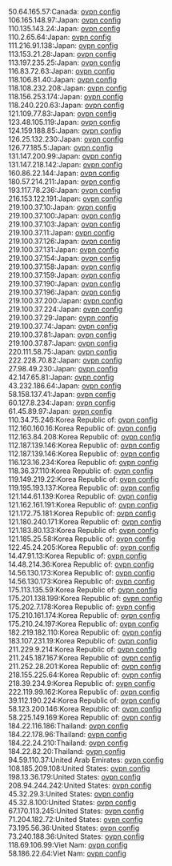 50.64.165.57:Canada: [ovpn config](vpn/50_64_165_57.ovpn)  
106.165.148.97:Japan: [ovpn config](vpn/106_165_148_97.ovpn)  
110.135.143.24:Japan: [ovpn config](vpn/110_135_143_24.ovpn)  
110.2.65.64:Japan: [ovpn config](vpn/110_2_65_64.ovpn)  
111.216.91.138:Japan: [ovpn config](vpn/111_216_91_138.ovpn)  
113.153.21.28:Japan: [ovpn config](vpn/113_153_21_28.ovpn)  
113.197.235.25:Japan: [ovpn config](vpn/113_197_235_25.ovpn)  
116.83.72.63:Japan: [ovpn config](vpn/116_83_72_63.ovpn)  
118.106.81.40:Japan: [ovpn config](vpn/118_106_81_40.ovpn)  
118.108.232.208:Japan: [ovpn config](vpn/118_108_232_208.ovpn)  
118.156.253.174:Japan: [ovpn config](vpn/118_156_253_174.ovpn)  
118.240.220.63:Japan: [ovpn config](vpn/118_240_220_63.ovpn)  
121.109.77.83:Japan: [ovpn config](vpn/121_109_77_83.ovpn)  
123.48.105.119:Japan: [ovpn config](vpn/123_48_105_119.ovpn)  
124.159.188.85:Japan: [ovpn config](vpn/124_159_188_85.ovpn)  
126.25.132.230:Japan: [ovpn config](vpn/126_25_132_230.ovpn)  
126.77.185.5:Japan: [ovpn config](vpn/126_77_185_5.ovpn)  
131.147.200.99:Japan: [ovpn config](vpn/131_147_200_99.ovpn)  
131.147.218.142:Japan: [ovpn config](vpn/131_147_218_142.ovpn)  
160.86.22.144:Japan: [ovpn config](vpn/160_86_22_144.ovpn)  
180.57.214.211:Japan: [ovpn config](vpn/180_57_214_211.ovpn)  
193.117.78.236:Japan: [ovpn config](vpn/193_117_78_236.ovpn)  
216.153.122.191:Japan: [ovpn config](vpn/216_153_122_191.ovpn)  
219.100.37.10:Japan: [ovpn config](vpn/219_100_37_10.ovpn)  
219.100.37.100:Japan: [ovpn config](vpn/219_100_37_100.ovpn)  
219.100.37.103:Japan: [ovpn config](vpn/219_100_37_103.ovpn)  
219.100.37.11:Japan: [ovpn config](vpn/219_100_37_11.ovpn)  
219.100.37.126:Japan: [ovpn config](vpn/219_100_37_126.ovpn)  
219.100.37.131:Japan: [ovpn config](vpn/219_100_37_131.ovpn)  
219.100.37.154:Japan: [ovpn config](vpn/219_100_37_154.ovpn)  
219.100.37.158:Japan: [ovpn config](vpn/219_100_37_158.ovpn)  
219.100.37.159:Japan: [ovpn config](vpn/219_100_37_159.ovpn)  
219.100.37.190:Japan: [ovpn config](vpn/219_100_37_190.ovpn)  
219.100.37.196:Japan: [ovpn config](vpn/219_100_37_196.ovpn)  
219.100.37.200:Japan: [ovpn config](vpn/219_100_37_200.ovpn)  
219.100.37.224:Japan: [ovpn config](vpn/219_100_37_224.ovpn)  
219.100.37.29:Japan: [ovpn config](vpn/219_100_37_29.ovpn)  
219.100.37.74:Japan: [ovpn config](vpn/219_100_37_74.ovpn)  
219.100.37.81:Japan: [ovpn config](vpn/219_100_37_81.ovpn)  
219.100.37.87:Japan: [ovpn config](vpn/219_100_37_87.ovpn)  
220.111.58.75:Japan: [ovpn config](vpn/220_111_58_75.ovpn)  
222.228.70.82:Japan: [ovpn config](vpn/222_228_70_82.ovpn)  
27.98.49.230:Japan: [ovpn config](vpn/27_98_49_230.ovpn)  
42.147.65.81:Japan: [ovpn config](vpn/42_147_65_81.ovpn)  
43.232.186.64:Japan: [ovpn config](vpn/43_232_186_64.ovpn)  
58.158.137.41:Japan: [ovpn config](vpn/58_158_137_41.ovpn)  
60.127.8.234:Japan: [ovpn config](vpn/60_127_8_234.ovpn)  
61.45.89.97:Japan: [ovpn config](vpn/61_45_89_97.ovpn)  
110.34.75.246:Korea Republic of: [ovpn config](vpn/110_34_75_246.ovpn)  
112.160.160.16:Korea Republic of: [ovpn config](vpn/112_160_160_16.ovpn)  
112.163.84.208:Korea Republic of: [ovpn config](vpn/112_163_84_208.ovpn)  
112.187.139.146:Korea Republic of: [ovpn config](vpn/112_187_139_146.ovpn)  
112.187.139.146:Korea Republic of: [ovpn config](vpn/112_187_139_146.ovpn)  
116.123.16.234:Korea Republic of: [ovpn config](vpn/116_123_16_234.ovpn)  
118.36.37.110:Korea Republic of: [ovpn config](vpn/118_36_37_110.ovpn)  
119.149.219.22:Korea Republic of: [ovpn config](vpn/119_149_219_22.ovpn)  
119.195.193.137:Korea Republic of: [ovpn config](vpn/119_195_193_137.ovpn)  
121.144.61.139:Korea Republic of: [ovpn config](vpn/121_144_61_139.ovpn)  
121.162.161.191:Korea Republic of: [ovpn config](vpn/121_162_161_191.ovpn)  
121.172.75.181:Korea Republic of: [ovpn config](vpn/121_172_75_181.ovpn)  
121.180.240.171:Korea Republic of: [ovpn config](vpn/121_180_240_171.ovpn)  
121.183.80.133:Korea Republic of: [ovpn config](vpn/121_183_80_133.ovpn)  
121.185.25.58:Korea Republic of: [ovpn config](vpn/121_185_25_58.ovpn)  
122.45.24.205:Korea Republic of: [ovpn config](vpn/122_45_24_205.ovpn)  
14.47.91.13:Korea Republic of: [ovpn config](vpn/14_47_91_13.ovpn)  
14.48.214.36:Korea Republic of: [ovpn config](vpn/14_48_214_36.ovpn)  
14.56.130.173:Korea Republic of: [ovpn config](vpn/14_56_130_173.ovpn)  
14.56.130.173:Korea Republic of: [ovpn config](vpn/14_56_130_173.ovpn)  
175.113.135.59:Korea Republic of: [ovpn config](vpn/175_113_135_59.ovpn)  
175.201.138.199:Korea Republic of: [ovpn config](vpn/175_201_138_199.ovpn)  
175.202.7.178:Korea Republic of: [ovpn config](vpn/175_202_7_178.ovpn)  
175.210.161.174:Korea Republic of: [ovpn config](vpn/175_210_161_174.ovpn)  
175.210.24.197:Korea Republic of: [ovpn config](vpn/175_210_24_197.ovpn)  
182.219.182.110:Korea Republic of: [ovpn config](vpn/182_219_182_110.ovpn)  
183.107.231.19:Korea Republic of: [ovpn config](vpn/183_107_231_19.ovpn)  
211.229.9.214:Korea Republic of: [ovpn config](vpn/211_229_9_214.ovpn)  
211.245.187.167:Korea Republic of: [ovpn config](vpn/211_245_187_167.ovpn)  
211.252.28.201:Korea Republic of: [ovpn config](vpn/211_252_28_201.ovpn)  
218.155.225.64:Korea Republic of: [ovpn config](vpn/218_155_225_64.ovpn)  
218.39.234.9:Korea Republic of: [ovpn config](vpn/218_39_234_9.ovpn)  
222.119.99.162:Korea Republic of: [ovpn config](vpn/222_119_99_162.ovpn)  
39.112.190.224:Korea Republic of: [ovpn config](vpn/39_112_190_224.ovpn)  
58.123.200.146:Korea Republic of: [ovpn config](vpn/58_123_200_146.ovpn)  
58.225.149.169:Korea Republic of: [ovpn config](vpn/58_225_149_169.ovpn)  
184.22.116.186:Thailand: [ovpn config](vpn/184_22_116_186.ovpn)  
184.22.178.96:Thailand: [ovpn config](vpn/184_22_178_96.ovpn)  
184.22.24.210:Thailand: [ovpn config](vpn/184_22_24_210.ovpn)  
184.22.82.20:Thailand: [ovpn config](vpn/184_22_82_20.ovpn)  
94.59.110.37:United Arab Emirates: [ovpn config](vpn/94_59_110_37.ovpn)  
108.185.209.108:United States: [ovpn config](vpn/108_185_209_108.ovpn)  
198.13.36.179:United States: [ovpn config](vpn/198_13_36_179.ovpn)  
208.94.244.242:United States: [ovpn config](vpn/208_94_244_242.ovpn)  
45.32.29.3:United States: [ovpn config](vpn/45_32_29_3.ovpn)  
45.32.8.100:United States: [ovpn config](vpn/45_32_8_100.ovpn)  
67.170.113.245:United States: [ovpn config](vpn/67_170_113_245.ovpn)  
71.204.182.72:United States: [ovpn config](vpn/71_204_182_72.ovpn)  
73.195.56.36:United States: [ovpn config](vpn/73_195_56_36.ovpn)  
73.240.188.36:United States: [ovpn config](vpn/73_240_188_36.ovpn)  
118.69.106.99:Viet Nam: [ovpn config](vpn/118_69_106_99.ovpn)  
58.186.22.64:Viet Nam: [ovpn config](vpn/58_186_22_64.ovpn)  
